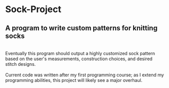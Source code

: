 # Sock-Project
## A program to write custom patterns for knitting socks
<br>
Eventually this program should output a highly customized sock pattern based on the user's measurements, construction choices, and desired stitch designs.
<br>
<br>
Current code was written after my first programming course; as I extend my programming abilities, this project will likely see a major overhaul.
